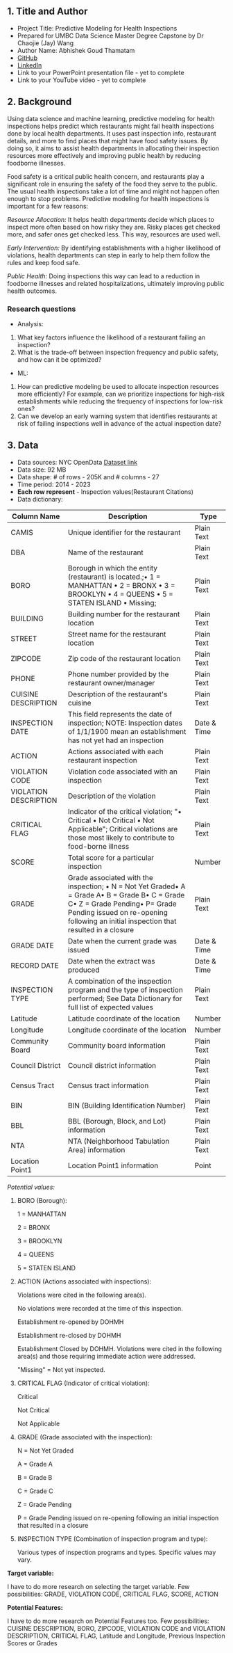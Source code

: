 ## 1. Title and Author

- Project Title: Predictive Modeling for Health Inspections
- Prepared for UMBC Data Science Master Degree Capstone by Dr Chaojie (Jay) Wang
- Author Name: Abhishek Goud Thamatam 
- [GitHub](https://github.com/abhishekgoud23)
- [LinkedIn](https://www.linkedin.com/in/t-abhishek-goud/)
- Link to your PowerPoint presentation file - yet to complete
- Link to your YouTube video - yet to complete
    
## 2. Background


Using data science and machine learning, predictive modeling for health inspections helps predict which restaurants might fail health inspections done by local health departments. It uses past inspection info, restaurant details, and more to find places that might have food safety issues. By doing so, it aims to assist health departments in allocating their inspection resources more effectively and improving public health by reducing foodborne illnesses.

Food safety is a critical public health concern, and restaurants play a significant role in ensuring the safety of the food they serve to the public. The usual health inspections take a lot of time and might not happen often enough to stop problems. Predictive modeling for health inspections is important for a few reasons:

  *Resource Allocation:* It helps health departments decide which places to inspect more often based on how risky they are. Risky places get checked more, and safer ones get checked less. This way, resources are used well.

  *Early Intervention:* By identifying establishments with a higher likelihood of violations, health departments can step in early to help them follow the rules and keep food safe.

  *Public Health:* Doing inspections this way can lead to a reduction in foodborne illnesses and related hospitalizations, ultimately improving public health outcomes.
  
### Research questions

- Analysis:
1. What key factors influence the likelihood of a restaurant failing an inspection?
2. What is the trade-off between inspection frequency and public safety, and how can it be optimized?

- ML:
1. How can predictive modeling be used to allocate inspection resources more efficiently? For example, can we prioritize inspections for high-risk establishments while reducing the frequency of inspections for low-risk ones?
2. Can we develop an early warning system that identifies restaurants at risk of failing inspections well in advance of the actual inspection date?
   
## 3. Data 

- Data sources: NYC OpenData [Dataset link](https://data.cityofnewyork.us/Health/DOHMH-New-York-City-Restaurant-Inspection-Results/43nn-pn8j)
- Data size: 92 MB
- Data shape: # of rows - 205K and # columns - 27
- Time period: 2014 - 2023
- **Each row represent** - Inspection values(Restaurant Citations)
- Data dictionary: 
  
| Column Name           | Description                                                   | Type             |
| ----------------------| ------------------------------------------------------------- | ----------------- |
| CAMIS                 | Unique identifier for the restaurant                          | Plain Text       |
| DBA                   | Name of the restaurant                                        | Plain Text       |
| BORO                  | Borough in which the entity (restaurant) is located.;• 1 = MANHATTAN • 2 = BRONX • 3 = BROOKLYN • 4 = QUEENS • 5 = STATEN ISLAND • Missing;                        | Plain Text       |
| BUILDING              | Building number for the restaurant location                   | Plain Text       |
| STREET                | Street name for the restaurant location                       | Plain Text       |
| ZIPCODE               | Zip code of the restaurant location                            | Plain Text       |
| PHONE                 | Phone number provided by the restaurant owner/manager         | Plain Text       |
| CUISINE DESCRIPTION   | Description of the restaurant's cuisine                        | Plain Text       |
| INSPECTION DATE       | This field represents the date of inspection; NOTE: Inspection dates of 1/1/1900 mean an establishment has not yet had an inspection                                            | Date & Time      |
| ACTION                | Actions associated with each restaurant inspection             | Plain Text       |
| VIOLATION CODE        | Violation code associated with an inspection                    | Plain Text       |
| VIOLATION DESCRIPTION | Description of the violation                                    | Plain Text       |
| CRITICAL FLAG         | Indicator of the critical violation; "• Critical • Not Critical • Not Applicable"; Critical violations are those most likely to contribute to food-borne illness                               | Plain Text       |
| SCORE                 | Total score for a particular inspection                        | Number           |
| GRADE                 | Grade associated with the inspection; • N = Not Yet Graded• A = Grade A• B = Grade B• C = Grade C• Z = Grade Pending• P= Grade Pending issued on re-opening following an initial inspection that resulted in a closure                          | Plain Text       |
| GRADE DATE            | Date when the current grade was issued                         | Date & Time      |
| RECORD DATE           | Date when the extract was produced                             | Date & Time      |
| INSPECTION TYPE       | A combination of the inspection program and the type of inspection performed; See Data Dictionary for full list of expected values   | Plain Text       |
| Latitude              | Latitude coordinate of the location                            | Number           |
| Longitude             | Longitude coordinate of the location                           | Number           |
| Community Board       | Community board information                                    | Plain Text       |
| Council District      | Council district information                                   | Plain Text       |
| Census Tract          | Census tract information                                       | Plain Text       |
| BIN                   | BIN (Building Identification Number)                           | Plain Text       |
| BBL                   | BBL (Borough, Block, and Lot) information                      | Plain Text       |
| NTA                   | NTA (Neighborhood Tabulation Area) information                  | Plain Text       |
| Location Point1       | Location Point1 information                                    | Point            |

*Potential values:*

1. BORO (Borough):

    1 = MANHATTAN
 
    2 = BRONX
 
    3 = BROOKLYN
 
    4 = QUEENS
 
    5 = STATEN ISLAND
 

2. ACTION (Actions associated with inspections):

    Violations were cited in the following area(s).
   
    No violations were recorded at the time of this inspection.
   
    Establishment re-opened by DOHMH
   
    Establishment re-closed by DOHMH
   
    Establishment Closed by DOHMH. Violations were cited in the following area(s) and those requiring immediate action were addressed.
   
    "Missing" = Not yet inspected.

4. CRITICAL FLAG (Indicator of critical violation):

    Critical
   
    Not Critical
   
    Not Applicable

6. GRADE (Grade associated with the inspection):

    N = Not Yet Graded
   
    A = Grade A
   
    B = Grade B
   
    C = Grade C
   
    Z = Grade Pending
   
    P = Grade Pending issued on re-opening following an initial inspection that resulted in a closure

8. INSPECTION TYPE (Combination of inspection program and type):

    Various types of inspection programs and types. Specific values may vary.

**Target variable:**

I have to do more research on selecting the target variable. Few possibilities:
GRADE, VIOLATION CODE, CRITICAL FLAG, SCORE, ACTION

**Potential Features:**

I have to do more research on Potential Features too. Few possibilities: CUISINE DESCRIPTION, BORO, ZIPCODE, VIOLATION CODE and VIOLATION DESCRIPTION, CRITICAL FLAG, Latitude and Longitude, Previous Inspection Scores or Grades
